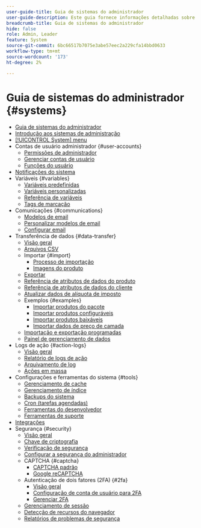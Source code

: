 ```yaml
---
user-guide-title: Guia de sistemas do administrador
user-guide-description: Este guia fornece informações detalhadas sobre a segurança do administrador, as operações de manutenção e os recursos do sistema que oferecem suporte às funções organizacionais na loja da Adobe Commerce.
breadcrumb-title: Guia de sistemas do administrador
hide: false
role: Admin, Leader
feature: System
source-git-commit: 6bc66517b7075e3abe57eec2a229cfa14bbd0633
workflow-type: tm+mt
source-wordcount: '173'
ht-degree: 2%

---
```



# Guia de sistemas do administrador {#systems}

- [Guia de sistemas do administrador](guide-overview.md)
- [Introdução aos sistemas de administração](introduction.md)
- [[!UICONTROL System] menu](system-menu.md)
- Contas de usuário administrador {#user-accounts}
   - [Permissões de administrador](permissions.md)
   - [Gerenciar contas de usuário](permissions-users-all.md)
   - [Funções do usuário](permissions-user-roles.md)
- [Notificações do sistema](notifications.md)
- Variáveis {#variables}
   - [Variáveis predefinidas](variables-predefined.md)
   - [Variáveis personalizadas](variables-custom.md)
   - [Referência de variáveis](variables-reference.md)
   - [Tags de marcação](markup-tags.md)
- Comunicações {#communications}
   - [Modelos de email](email-templates.md)
   - [Personalizar modelos de email](email-template-custom.md)
   - [Configurar email](email-communications.md)
- Transferência de dados {#data-transfer}
   - [Visão geral](data-transfer.md)
   - [Arquivos CSV](data-csv.md)
   - Importar {#import}
      - [Processo de importação](data-import.md)
      - [Imagens do produto](data-import-product-images.md)
   - [Exportar](data-export.md)
   - [Referência de atributos de dados do produto](data-attributes-product.md)
   - [Referência de atributos de dados do cliente](data-attributes-customer.md)
   - [Atualizar dados de alíquota de imposto](data-transfer-tax-rates.md)
   - Exemplos {#examples}
      - [Importar produtos do pacote](data-transfer-bundle-products.md)
      - [Importar produtos configuráveis](data-transfer-configurable-products.md)
      - [Importar produtos baixáveis](data-transfer-downloadable-products.md)
      - [Importar dados de preço de camada](data-import-price-tier.md)
   - [Importação e exportação programadas](data-scheduled-import-export.md)
   - [Painel de gerenciamento de dados](data-dashboard.md)
- Logs de ação {#action-logs}
   - [Visão geral](action-log.md)
   - [Relatório de logs de ação](action-log-report.md)
   - [Arquivamento de log](action-log-archive.md)
   - [Ações em massa](action-log-bulk-actions.md)
- Configurações e ferramentas do sistema {#tools}
   - [Gerenciamento de cache](cache-management.md)
   - [Gerenciamento de índice](index-management.md)
   - [Backups do sistema](backups.md)
   - [Cron (tarefas agendadas)](cron.md)
   - [Ferramentas do desenvolvedor](developer-tools.md)
   - [Ferramentas de suporte](support.md)
- [Integrações](integrations.md)
- Segurança {#security}
   - [Visão geral](security.md)
   - [Chave de criptografia](encryption-key.md)
   - [Verificação de segurança](security-scan.md)
   - [Configurar a segurança do administrador](security-admin.md)
   - CAPTCHA {#captcha}
      - [CAPTCHA padrão](security-captcha.md)
      - [Google reCAPTCHA](security-google-recaptcha.md)
   - Autenticação de dois fatores (2FA) {#2fa}
      - [Visão geral](security-two-factor-authentication.md)
      - [Configuração de conta de usuário para 2FA](security-two-factor-authentication-use.md)
      - [Gerenciar 2FA](security-two-factor-authentication-manage.md)
   - [Gerenciamento de sessão](security-session-management.md)
   - [Detecção de recursos do navegador](security-browser-capabilities-detection.md)
   - [Relatórios de problemas de segurança](security-issue-reporting.md)
